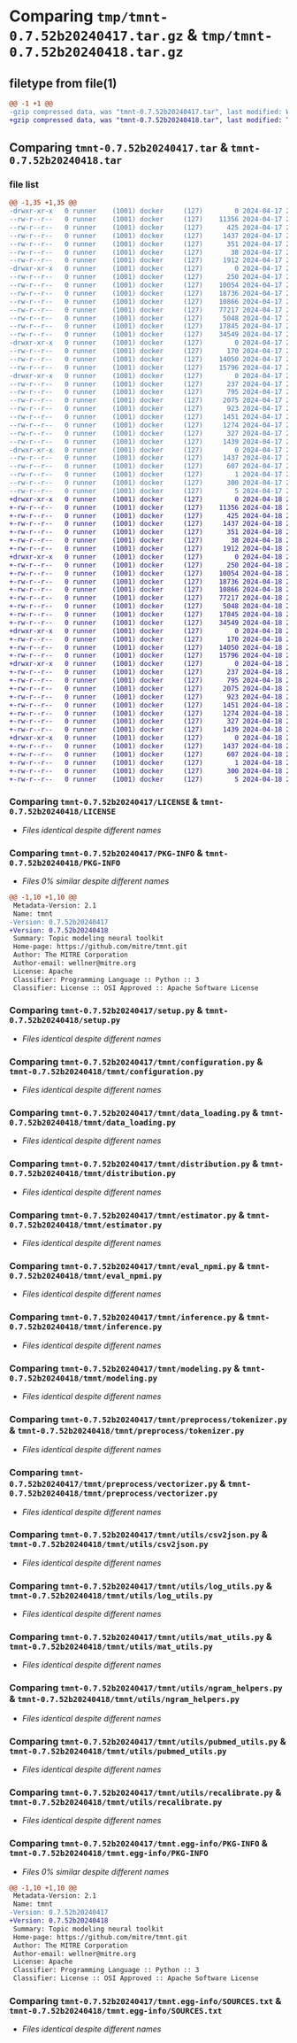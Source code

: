 # Comparing `tmp/tmnt-0.7.52b20240417.tar.gz` & `tmp/tmnt-0.7.52b20240418.tar.gz`

## filetype from file(1)

```diff
@@ -1 +1 @@
-gzip compressed data, was "tmnt-0.7.52b20240417.tar", last modified: Wed Apr 17 23:05:10 2024, max compression
+gzip compressed data, was "tmnt-0.7.52b20240418.tar", last modified: Thu Apr 18 23:05:40 2024, max compression
```

## Comparing `tmnt-0.7.52b20240417.tar` & `tmnt-0.7.52b20240418.tar`

### file list

```diff
@@ -1,35 +1,35 @@
-drwxr-xr-x   0 runner    (1001) docker     (127)        0 2024-04-17 23:05:10.393009 tmnt-0.7.52b20240417/
--rw-r--r--   0 runner    (1001) docker     (127)    11356 2024-04-17 23:05:00.000000 tmnt-0.7.52b20240417/LICENSE
--rw-r--r--   0 runner    (1001) docker     (127)      425 2024-04-17 23:05:00.000000 tmnt-0.7.52b20240417/NOTICE
--rw-r--r--   0 runner    (1001) docker     (127)     1437 2024-04-17 23:05:10.393009 tmnt-0.7.52b20240417/PKG-INFO
--rw-r--r--   0 runner    (1001) docker     (127)      351 2024-04-17 23:05:00.000000 tmnt-0.7.52b20240417/README.md
--rw-r--r--   0 runner    (1001) docker     (127)       38 2024-04-17 23:05:10.393009 tmnt-0.7.52b20240417/setup.cfg
--rw-r--r--   0 runner    (1001) docker     (127)     1912 2024-04-17 23:05:00.000000 tmnt-0.7.52b20240417/setup.py
-drwxr-xr-x   0 runner    (1001) docker     (127)        0 2024-04-17 23:05:10.389009 tmnt-0.7.52b20240417/tmnt/
--rw-r--r--   0 runner    (1001) docker     (127)      250 2024-04-17 23:05:00.000000 tmnt-0.7.52b20240417/tmnt/__init__.py
--rw-r--r--   0 runner    (1001) docker     (127)    10054 2024-04-17 23:05:00.000000 tmnt-0.7.52b20240417/tmnt/configuration.py
--rw-r--r--   0 runner    (1001) docker     (127)    18736 2024-04-17 23:05:00.000000 tmnt-0.7.52b20240417/tmnt/data_loading.py
--rw-r--r--   0 runner    (1001) docker     (127)    10866 2024-04-17 23:05:00.000000 tmnt-0.7.52b20240417/tmnt/distribution.py
--rw-r--r--   0 runner    (1001) docker     (127)    77217 2024-04-17 23:05:00.000000 tmnt-0.7.52b20240417/tmnt/estimator.py
--rw-r--r--   0 runner    (1001) docker     (127)     5048 2024-04-17 23:05:00.000000 tmnt-0.7.52b20240417/tmnt/eval_npmi.py
--rw-r--r--   0 runner    (1001) docker     (127)    17845 2024-04-17 23:05:00.000000 tmnt-0.7.52b20240417/tmnt/inference.py
--rw-r--r--   0 runner    (1001) docker     (127)    34549 2024-04-17 23:05:00.000000 tmnt-0.7.52b20240417/tmnt/modeling.py
-drwxr-xr-x   0 runner    (1001) docker     (127)        0 2024-04-17 23:05:10.393009 tmnt-0.7.52b20240417/tmnt/preprocess/
--rw-r--r--   0 runner    (1001) docker     (127)      170 2024-04-17 23:05:00.000000 tmnt-0.7.52b20240417/tmnt/preprocess/__init__.py
--rw-r--r--   0 runner    (1001) docker     (127)    14050 2024-04-17 23:05:00.000000 tmnt-0.7.52b20240417/tmnt/preprocess/tokenizer.py
--rw-r--r--   0 runner    (1001) docker     (127)    15796 2024-04-17 23:05:00.000000 tmnt-0.7.52b20240417/tmnt/preprocess/vectorizer.py
-drwxr-xr-x   0 runner    (1001) docker     (127)        0 2024-04-17 23:05:10.393009 tmnt-0.7.52b20240417/tmnt/utils/
--rw-r--r--   0 runner    (1001) docker     (127)      237 2024-04-17 23:05:00.000000 tmnt-0.7.52b20240417/tmnt/utils/__init__.py
--rw-r--r--   0 runner    (1001) docker     (127)      795 2024-04-17 23:05:00.000000 tmnt-0.7.52b20240417/tmnt/utils/csv2json.py
--rw-r--r--   0 runner    (1001) docker     (127)     2075 2024-04-17 23:05:00.000000 tmnt-0.7.52b20240417/tmnt/utils/log_utils.py
--rw-r--r--   0 runner    (1001) docker     (127)      923 2024-04-17 23:05:00.000000 tmnt-0.7.52b20240417/tmnt/utils/mat_utils.py
--rw-r--r--   0 runner    (1001) docker     (127)     1451 2024-04-17 23:05:00.000000 tmnt-0.7.52b20240417/tmnt/utils/ngram_helpers.py
--rw-r--r--   0 runner    (1001) docker     (127)     1274 2024-04-17 23:05:00.000000 tmnt-0.7.52b20240417/tmnt/utils/pubmed_utils.py
--rw-r--r--   0 runner    (1001) docker     (127)      327 2024-04-17 23:05:00.000000 tmnt-0.7.52b20240417/tmnt/utils/random.py
--rw-r--r--   0 runner    (1001) docker     (127)     1439 2024-04-17 23:05:00.000000 tmnt-0.7.52b20240417/tmnt/utils/recalibrate.py
-drwxr-xr-x   0 runner    (1001) docker     (127)        0 2024-04-17 23:05:10.393009 tmnt-0.7.52b20240417/tmnt.egg-info/
--rw-r--r--   0 runner    (1001) docker     (127)     1437 2024-04-17 23:05:10.000000 tmnt-0.7.52b20240417/tmnt.egg-info/PKG-INFO
--rw-r--r--   0 runner    (1001) docker     (127)      607 2024-04-17 23:05:10.000000 tmnt-0.7.52b20240417/tmnt.egg-info/SOURCES.txt
--rw-r--r--   0 runner    (1001) docker     (127)        1 2024-04-17 23:05:10.000000 tmnt-0.7.52b20240417/tmnt.egg-info/dependency_links.txt
--rw-r--r--   0 runner    (1001) docker     (127)      300 2024-04-17 23:05:10.000000 tmnt-0.7.52b20240417/tmnt.egg-info/requires.txt
--rw-r--r--   0 runner    (1001) docker     (127)        5 2024-04-17 23:05:10.000000 tmnt-0.7.52b20240417/tmnt.egg-info/top_level.txt
+drwxr-xr-x   0 runner    (1001) docker     (127)        0 2024-04-18 23:05:40.089377 tmnt-0.7.52b20240418/
+-rw-r--r--   0 runner    (1001) docker     (127)    11356 2024-04-18 23:05:30.000000 tmnt-0.7.52b20240418/LICENSE
+-rw-r--r--   0 runner    (1001) docker     (127)      425 2024-04-18 23:05:30.000000 tmnt-0.7.52b20240418/NOTICE
+-rw-r--r--   0 runner    (1001) docker     (127)     1437 2024-04-18 23:05:40.089377 tmnt-0.7.52b20240418/PKG-INFO
+-rw-r--r--   0 runner    (1001) docker     (127)      351 2024-04-18 23:05:30.000000 tmnt-0.7.52b20240418/README.md
+-rw-r--r--   0 runner    (1001) docker     (127)       38 2024-04-18 23:05:40.089377 tmnt-0.7.52b20240418/setup.cfg
+-rw-r--r--   0 runner    (1001) docker     (127)     1912 2024-04-18 23:05:30.000000 tmnt-0.7.52b20240418/setup.py
+drwxr-xr-x   0 runner    (1001) docker     (127)        0 2024-04-18 23:05:40.085377 tmnt-0.7.52b20240418/tmnt/
+-rw-r--r--   0 runner    (1001) docker     (127)      250 2024-04-18 23:05:30.000000 tmnt-0.7.52b20240418/tmnt/__init__.py
+-rw-r--r--   0 runner    (1001) docker     (127)    10054 2024-04-18 23:05:30.000000 tmnt-0.7.52b20240418/tmnt/configuration.py
+-rw-r--r--   0 runner    (1001) docker     (127)    18736 2024-04-18 23:05:30.000000 tmnt-0.7.52b20240418/tmnt/data_loading.py
+-rw-r--r--   0 runner    (1001) docker     (127)    10866 2024-04-18 23:05:30.000000 tmnt-0.7.52b20240418/tmnt/distribution.py
+-rw-r--r--   0 runner    (1001) docker     (127)    77217 2024-04-18 23:05:30.000000 tmnt-0.7.52b20240418/tmnt/estimator.py
+-rw-r--r--   0 runner    (1001) docker     (127)     5048 2024-04-18 23:05:30.000000 tmnt-0.7.52b20240418/tmnt/eval_npmi.py
+-rw-r--r--   0 runner    (1001) docker     (127)    17845 2024-04-18 23:05:30.000000 tmnt-0.7.52b20240418/tmnt/inference.py
+-rw-r--r--   0 runner    (1001) docker     (127)    34549 2024-04-18 23:05:30.000000 tmnt-0.7.52b20240418/tmnt/modeling.py
+drwxr-xr-x   0 runner    (1001) docker     (127)        0 2024-04-18 23:05:40.089377 tmnt-0.7.52b20240418/tmnt/preprocess/
+-rw-r--r--   0 runner    (1001) docker     (127)      170 2024-04-18 23:05:30.000000 tmnt-0.7.52b20240418/tmnt/preprocess/__init__.py
+-rw-r--r--   0 runner    (1001) docker     (127)    14050 2024-04-18 23:05:30.000000 tmnt-0.7.52b20240418/tmnt/preprocess/tokenizer.py
+-rw-r--r--   0 runner    (1001) docker     (127)    15796 2024-04-18 23:05:30.000000 tmnt-0.7.52b20240418/tmnt/preprocess/vectorizer.py
+drwxr-xr-x   0 runner    (1001) docker     (127)        0 2024-04-18 23:05:40.089377 tmnt-0.7.52b20240418/tmnt/utils/
+-rw-r--r--   0 runner    (1001) docker     (127)      237 2024-04-18 23:05:30.000000 tmnt-0.7.52b20240418/tmnt/utils/__init__.py
+-rw-r--r--   0 runner    (1001) docker     (127)      795 2024-04-18 23:05:30.000000 tmnt-0.7.52b20240418/tmnt/utils/csv2json.py
+-rw-r--r--   0 runner    (1001) docker     (127)     2075 2024-04-18 23:05:30.000000 tmnt-0.7.52b20240418/tmnt/utils/log_utils.py
+-rw-r--r--   0 runner    (1001) docker     (127)      923 2024-04-18 23:05:30.000000 tmnt-0.7.52b20240418/tmnt/utils/mat_utils.py
+-rw-r--r--   0 runner    (1001) docker     (127)     1451 2024-04-18 23:05:30.000000 tmnt-0.7.52b20240418/tmnt/utils/ngram_helpers.py
+-rw-r--r--   0 runner    (1001) docker     (127)     1274 2024-04-18 23:05:30.000000 tmnt-0.7.52b20240418/tmnt/utils/pubmed_utils.py
+-rw-r--r--   0 runner    (1001) docker     (127)      327 2024-04-18 23:05:30.000000 tmnt-0.7.52b20240418/tmnt/utils/random.py
+-rw-r--r--   0 runner    (1001) docker     (127)     1439 2024-04-18 23:05:30.000000 tmnt-0.7.52b20240418/tmnt/utils/recalibrate.py
+drwxr-xr-x   0 runner    (1001) docker     (127)        0 2024-04-18 23:05:40.089377 tmnt-0.7.52b20240418/tmnt.egg-info/
+-rw-r--r--   0 runner    (1001) docker     (127)     1437 2024-04-18 23:05:40.000000 tmnt-0.7.52b20240418/tmnt.egg-info/PKG-INFO
+-rw-r--r--   0 runner    (1001) docker     (127)      607 2024-04-18 23:05:40.000000 tmnt-0.7.52b20240418/tmnt.egg-info/SOURCES.txt
+-rw-r--r--   0 runner    (1001) docker     (127)        1 2024-04-18 23:05:40.000000 tmnt-0.7.52b20240418/tmnt.egg-info/dependency_links.txt
+-rw-r--r--   0 runner    (1001) docker     (127)      300 2024-04-18 23:05:40.000000 tmnt-0.7.52b20240418/tmnt.egg-info/requires.txt
+-rw-r--r--   0 runner    (1001) docker     (127)        5 2024-04-18 23:05:40.000000 tmnt-0.7.52b20240418/tmnt.egg-info/top_level.txt
```

### Comparing `tmnt-0.7.52b20240417/LICENSE` & `tmnt-0.7.52b20240418/LICENSE`

 * *Files identical despite different names*

### Comparing `tmnt-0.7.52b20240417/PKG-INFO` & `tmnt-0.7.52b20240418/PKG-INFO`

 * *Files 0% similar despite different names*

```diff
@@ -1,10 +1,10 @@
 Metadata-Version: 2.1
 Name: tmnt
-Version: 0.7.52b20240417
+Version: 0.7.52b20240418
 Summary: Topic modeling neural toolkit
 Home-page: https://github.com/mitre/tmnt.git
 Author: The MITRE Corporation
 Author-email: wellner@mitre.org
 License: Apache
 Classifier: Programming Language :: Python :: 3
 Classifier: License :: OSI Approved :: Apache Software License
```

### Comparing `tmnt-0.7.52b20240417/setup.py` & `tmnt-0.7.52b20240418/setup.py`

 * *Files identical despite different names*

### Comparing `tmnt-0.7.52b20240417/tmnt/configuration.py` & `tmnt-0.7.52b20240418/tmnt/configuration.py`

 * *Files identical despite different names*

### Comparing `tmnt-0.7.52b20240417/tmnt/data_loading.py` & `tmnt-0.7.52b20240418/tmnt/data_loading.py`

 * *Files identical despite different names*

### Comparing `tmnt-0.7.52b20240417/tmnt/distribution.py` & `tmnt-0.7.52b20240418/tmnt/distribution.py`

 * *Files identical despite different names*

### Comparing `tmnt-0.7.52b20240417/tmnt/estimator.py` & `tmnt-0.7.52b20240418/tmnt/estimator.py`

 * *Files identical despite different names*

### Comparing `tmnt-0.7.52b20240417/tmnt/eval_npmi.py` & `tmnt-0.7.52b20240418/tmnt/eval_npmi.py`

 * *Files identical despite different names*

### Comparing `tmnt-0.7.52b20240417/tmnt/inference.py` & `tmnt-0.7.52b20240418/tmnt/inference.py`

 * *Files identical despite different names*

### Comparing `tmnt-0.7.52b20240417/tmnt/modeling.py` & `tmnt-0.7.52b20240418/tmnt/modeling.py`

 * *Files identical despite different names*

### Comparing `tmnt-0.7.52b20240417/tmnt/preprocess/tokenizer.py` & `tmnt-0.7.52b20240418/tmnt/preprocess/tokenizer.py`

 * *Files identical despite different names*

### Comparing `tmnt-0.7.52b20240417/tmnt/preprocess/vectorizer.py` & `tmnt-0.7.52b20240418/tmnt/preprocess/vectorizer.py`

 * *Files identical despite different names*

### Comparing `tmnt-0.7.52b20240417/tmnt/utils/csv2json.py` & `tmnt-0.7.52b20240418/tmnt/utils/csv2json.py`

 * *Files identical despite different names*

### Comparing `tmnt-0.7.52b20240417/tmnt/utils/log_utils.py` & `tmnt-0.7.52b20240418/tmnt/utils/log_utils.py`

 * *Files identical despite different names*

### Comparing `tmnt-0.7.52b20240417/tmnt/utils/mat_utils.py` & `tmnt-0.7.52b20240418/tmnt/utils/mat_utils.py`

 * *Files identical despite different names*

### Comparing `tmnt-0.7.52b20240417/tmnt/utils/ngram_helpers.py` & `tmnt-0.7.52b20240418/tmnt/utils/ngram_helpers.py`

 * *Files identical despite different names*

### Comparing `tmnt-0.7.52b20240417/tmnt/utils/pubmed_utils.py` & `tmnt-0.7.52b20240418/tmnt/utils/pubmed_utils.py`

 * *Files identical despite different names*

### Comparing `tmnt-0.7.52b20240417/tmnt/utils/recalibrate.py` & `tmnt-0.7.52b20240418/tmnt/utils/recalibrate.py`

 * *Files identical despite different names*

### Comparing `tmnt-0.7.52b20240417/tmnt.egg-info/PKG-INFO` & `tmnt-0.7.52b20240418/tmnt.egg-info/PKG-INFO`

 * *Files 0% similar despite different names*

```diff
@@ -1,10 +1,10 @@
 Metadata-Version: 2.1
 Name: tmnt
-Version: 0.7.52b20240417
+Version: 0.7.52b20240418
 Summary: Topic modeling neural toolkit
 Home-page: https://github.com/mitre/tmnt.git
 Author: The MITRE Corporation
 Author-email: wellner@mitre.org
 License: Apache
 Classifier: Programming Language :: Python :: 3
 Classifier: License :: OSI Approved :: Apache Software License
```

### Comparing `tmnt-0.7.52b20240417/tmnt.egg-info/SOURCES.txt` & `tmnt-0.7.52b20240418/tmnt.egg-info/SOURCES.txt`

 * *Files identical despite different names*

